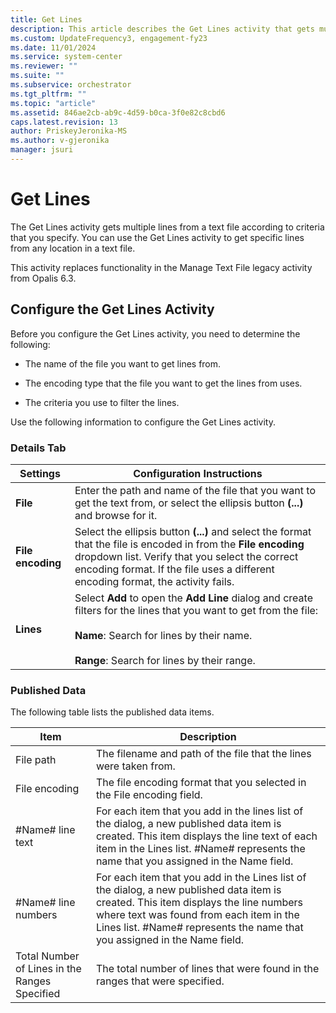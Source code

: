 ```yaml
---
title: Get Lines
description: This article describes the Get Lines activity that gets multiple lines from a text file according to criteria that you specify.
ms.custom: UpdateFrequency3, engagement-fy23
ms.date: 11/01/2024
ms.service: system-center
ms.reviewer: ""
ms.suite: ""
ms.subservice: orchestrator
ms.tgt_pltfrm: ""
ms.topic: "article"
ms.assetid: 846ae2cb-ab9c-4d59-b0ca-3f0e82c8cbd6
caps.latest.revision: 13
author: PriskeyJeronika-MS
ms.author: v-gjeronika
manager: jsuri
---
```

# Get Lines

The Get Lines activity gets multiple lines from a text file according to criteria that you specify. You can use the Get Lines activity to get specific lines from any location in a text file.  

 This activity replaces functionality in the Manage Text File legacy activity from Opalis 6.3.  

## Configure the Get Lines Activity

 Before you configure the Get Lines activity, you need to determine the following:  

- The name of the file you want to get lines from.  

- The encoding type that the file you want to get the lines from uses.  

- The criteria you use to filter the lines.  

Use the following information to configure the Get Lines activity.  

### Details Tab  

|Settings|Configuration Instructions|  
|--------------|--------------------------------|  
|**File**|Enter the path and name of the file that you want to get the text from, or select the ellipsis button **(...)** and browse for it.|  
|**File encoding**|Select the ellipsis button **(...)** and select the format that the file is encoded in from the **File encoding** dropdown list. Verify that you select the correct encoding format. If the file uses a different encoding format, the activity fails.|  
|**Lines**|Select **Add** to open the **Add Line** dialog and create filters for the lines that you want to get from the file:<br /><br /> **Name**: Search for lines by their name.<br /><br /> **Range**: Search for lines by their range.|  

### Published Data

 The following table lists the published data items.  

|Item|Description|  
|----------|-----------------|  
|File path|The filename and path of the file that the lines were taken from.|  
|File encoding|The file encoding format that you selected in the File encoding field.|  
|#Name# line text|For each item that you add in the lines list of the dialog, a new published data item is created. This item displays the line text of each item in the Lines list. #Name# represents the name that you assigned in the Name field.|  
|#Name# line numbers|For each item that you add in the Lines list of the dialog, a new published data item is created. This item displays the line numbers where text was found from each item in the Lines list. #Name# represents the name that you assigned in the Name field.|  
|Total Number of Lines in the Ranges Specified|The total number of lines that were found in the ranges that were specified.|
